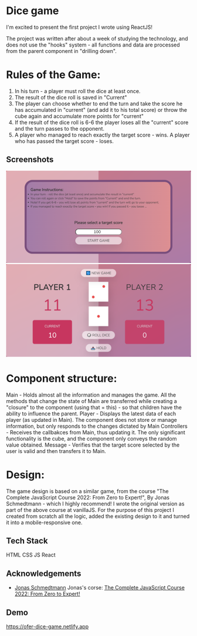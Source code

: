 # Dice game

I'm excited to present the first project I wrote using ReactJS!

The project was written after about a week of studying the technology, and does not use the "hooks" system - all functions and data are processed from the parent component in "drilling down".

# Rules of the Game:

1. In his turn - a player must roll the dice at least once.
2. The result of the dice roll is saved in "Current"
3. The player can choose whether to end the turn and take the score he has accumulated in "current" (and add it to his total score) or throw the cube again and accumulate more points for "current"
4. If the result of the dice roll is 6-6 the player loses all the "current" score and the turn passes to the opponent.
5. A player who managed to reach exactly the target score - wins. A player who has passed the target score - loses.

## Screenshots

![App Screenshot](./public/screenshots/Snapshot_dec_init.png)
![App Screenshot](./public/screenshots/Snapshot_dec_game.png)

# Component structure:

Main - Holds almost all the information and manages the game. All the methods that change the state of Main are transferred while creating a "closure" to the component (using that = this) - so that children have the ability to influence the parent.
Player - Displays the latest data of each player (as updated in Main). The component does not store or manage information, but only responds to the changes dictated by Main
Controllers - Receives the callbakces from Main, thus updating it. The only significant functionality is the cube, and the component only conveys the random value obtained.
Message - Verifies that the target score selected by the user is valid and then transfers it to Main.

# Design:

The game design is based on a similar game, from the course "The Complete JavaScript Course 2022: From Zero to Expert!", By Jonas Schmedtmann - which I highly recommend!
I wrote the original version as part of the above course at vanillaJS. For the purpose of this project I created from scratch all the logic, added the existing design to it and turned it into a mobile-responsive one.

## Tech Stack

HTML
CSS
JS
React

## Acknowledgements

- [Jonas Schmedtmann](https://www.udemy.com/user/jonasschmedtmann/)
  Jonas's corse:
  [The Complete JavaScript Course 2022: From Zero to Expert!](https://www.udemy.com/course/the-complete-javascript-course/)

## Demo

https://ofer-dice-game.netlify.app
